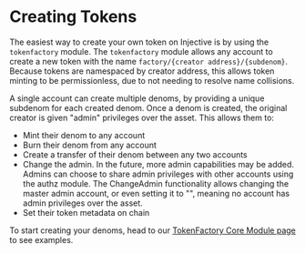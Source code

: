 # Creating Tokens

The easiest way to create your own token on Injective is by using the `tokenfactory` module. The `tokenfactory` module allows any account to create a new token with the name `factory/{creator address}/{subdenom}`. Because tokens are namespaced by creator address, this allows token minting to be permissionless, due to not needing to resolve name collisions.

A single account can create multiple denoms, by providing a unique subdenom for each created denom. Once a denom is created, the original creator is given "admin" privileges over the asset. This allows them to:

* Mint their denom to any account
* Burn their denom from any account
* Create a transfer of their denom between any two accounts
* Change the admin. In the future, more admin capabilities may be added. Admins can choose to share admin privileges with other accounts using the authz module. The ChangeAdmin functionality allows changing the master admin account, or even setting it to "", meaning no account has admin privileges over the asset.
* Set their token metadata on chain

To start creating your denoms, head to our [TokenFactory Core Module page](../../core-modules/token-factory.md) to see examples.
